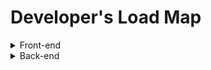 # Developer's Load Map

<details>
<summary>Front-end</summary>
<div markdown="1">

> ***Learn the basics***
 - `HTML` : Hyper Text Markup Language, 웹 문서를 만들기 위해 사용하는 기본적인 웹 언어.
 - `CSS` : Cascading Style Sheets, 웹 문서의 전반적인 스타일을 미리 저장해 둔 스타일 시트.
 - `Javascript` : 객체지향 스크립트 언어, 크로스 플랫폼으로 **웹페이지의 동작** 을 담당
    - `JQuery` : HTML의 클라이언트 사이드 조작을 단순화 하게끔 설계된 **Javascript 라이브러리**.
  
   ___위 3개(HTML, CSS, Javascript)가 웹사이트의 3가지 요소가 웹사이트 3대 구성 요소.___
  >>>
> ***Getting Deeper (1)***
 - `JavaScript`
     - `ES6` : ECMA Script 6, 자바스크립트 언어의 표준입니다.
     - Task Runners
        - `npm scripts` : npm 사용시 필요한 스크립트
         - `gulp` : (걸프)는 Fractal Innovations과 깃허브 오픈 소스 커뮤니티의 ***오픈 소스 자바스크립트 툴킷***으로, **프론트엔드 웹 개발의 스트리밍 빌드 시스템로 사용된다.Node.js와 npm 기반의 태스크 러너**이며, 소형화, 연결(concatenation), 캐시 버스팅(cache busting), 유닛 테스트, 린팅, 최적화 등 웹 개발에 수반되는 시간 소모적이고 반복되는 태스크들을 자동화하기 위해 사용된다.
         - `Grunt` : 축소화, 컴파일, 유닛 테스트, 린트 등 주기적인 태스크들을 자동으로 수행하기 위해 사용되는 도구로서 **자바스크립트 태스크 러너**
     - Package Manager
         - `Yarn` : 하둡, 자바스크립트 패키지 매니저, npm의 핵심 이슈(보안성? 안정성?)을 해결하기위해 나옴.
         - `npm` : (Node Package Manager)은 자바스크립트 프로그래밍 언어를 위한 패키지 관리자이다. 
     - Choose a Framework
         - `Angular` :  구글의 앵귤러 팀과 개인 및 기업 공동체에 의해 주도되는 타입스크립트 기반 오픈 소스 프론트엔드 웹 애플리케이션 프레임워크이다.
         - `React` : 자바스크립트 라이브러리의 하나로서[2] 사용자 인터페이스를 만들기 위해 사용된다. 페이스북과 개별 개발자 및 기업들 공동체에 의해 유지보수된다
             - `Flux` :  Facebook에서 클라이언트-사이드 웹 어플리케이션을 만들기 위해 사용하는 어플리케이션 아키텍쳐다. 단방향 데이터 흐름을 활용해 뷰 컴포넌트를 구성하는 React를 보완하는 역할을 한다.
             - `Redux` : 가장 **사용률이 높은 상태관리 라이브러리** 입니다. 리덕스를 사용하면, 여러분이 만들게 될 컴포넌트들의 상태 관련 로직들을 다른 파일들로 분리시켜서 더욱 효율적으로 관리 할 수 있습니다. 
             - `Mobx` : 인기있는 **리액트 상태 관리 라이브러리** 입니다. 
         - `Vue.js` : Vue.js(간단히 Vue + 뷰 View)는 웹 애플리케이션의 사용자 인터페이스를 만들기 위해 사용하는 **오픈 소스 프로그레시브 자바스크립트 프레임워크** 
         - `Ember JS` : **모델-뷰-뷰모델(MVV) 패턴**에 기반을 둔 **오픈 소스 자바스크립트 웹 프레임워크**
         - `preact` : **표현 능력이 엄청난** 프레임워크, 리엑트의 **1/10** 크기
         - `Inferno` : 클라이언트 서버 두 파트 모두 고성능 유저 인터페이스를 구축하기 위한 빠르고 반응 좋은 라이브러리   
     - Testing
         - `Jest` : Jest는 **페이스북**에서 만들어서 React와 더불어 많은 자바스크립트 개발자들로 부터 좋은 반응을 얻고 있는 **테스팅 라이브러리** 
         - `Mocha` : 테스트 러너를 지원하는 테스트 프레임워크
         - `Jasmine` : JavaScript 용 **오픈 소스 테스트 프레임 워크**. 
     - Module Loader/Builder
         - `Webpack` : **오픈 소스 자바스크립트 모듈 번들러**이다. 주로 자바스크립트를 위한 모듈 번들러이지만 호환 플러그인을 포함하는 경우 HTML, CSS, 심지어는 이미지와 같은 프론트엔드 자산들을 변환할 수 있다
         - `rollup` : **자바 스크립트 모듈 번들러** ㅃ로 작은 코드를 라이브러리 또는 응용 프로그램과 같이 더 크고 복잡한 코드로 컴파일 가능
         - `RequireJs / AMD`
         - `Browserify`
     - `TypeScript` : 컴파일 언어, 정적 타입 언어, 링킹 과정이 생략되어 있다. 자바스크립트의 슈퍼셋인 오픈소스 프로그래밍 언어이다. 마이크로소프트에서 개발, 유지하고 있으며 엄격한 문법을 지원한다. C#의 리드 아키텍트이자 델파이, 터보 파스칼의 창시자인 Anders Hejlsberg가 개발에 참여한다
     - `Flow`
- `CSS`
    - `Responsive Web` (즉각 반응 웹)
    - Choose Framework
        - `Foundation` : 반응이 빠른 프론트 엔드 프레임 워크. 활자체, 양식, 단추, 탐색 및 기타 인터페이스 요소는 물론 자바 스크립트 확장이 제공하는 선택적 기능을 포함 하여 반응 그리드 및 HTML 및 CSS UI 구성 요소, 템플릿 및 코드 스 니펫을 제공 합니다. Foundation 은 ZURB가 관리하며 오픈 소스 프로젝트
        - `Bootstrap` : 웹사이트를 쉽게 만들 수 있게 도와주는 HTML, CSS, JS 프레임워크
        - `Materialize CSS` : CSS, JavaScript 및 HTML로 작성된 UI 구성 요소 라이브러리
        - `Semantic UI` : 웹페이지를 구축할 때 사용하는 라이브러리입니다. 여러 기능성을 가지고 있고, 매우 세련된 기본 디자인을 가지고 있기 때문에 웹페이지 구축에 큰 도움을 줍니다. 
     - Preprocessors(전처리 장치)
        - `Sass` : Sass(syntactically awesome stylesheets, 사스)는 햄튼 캐틀린이 설계하고 나탈리 바이첸바움이 개발한 스타일시트 언어,  종속형 시트(CSS)로 해석 및 컴파일되는 스크립트 언어
        - `Less` : (Leaner Style Sheets, LESS, 레스)는 종속형 시트(CSS)로 컴파일한 다음 클라이언트 사이드나 서버 사이드에서 실행할 수 있는 동적 전처리기 스타일시트 언어이다.  Alexis Sellier가 설계한 Less는 Sass의 영향을 받았음.
        - `Stylus` : 종속형 시트(CSS)로 컴파일되는 동적 스타일시트 전처리기 언어이다. 설계는 Sass와 LESS의 영향을 받았다. 4번째로 많이 쓰이는 CSS 전치리기 문법으로 간주된다. TJ Holowaychuk( Node.js의 이전 프로그래머이자 루나(Luna) 언어의 개발자 )에 의해 개발되었다. JADE와 Node.js로 작성되었다.
        - `PostCSS` : **일상적인 CSS 동작을 자동화하기 위해 자바스크립트 기반 플러그인을 사용하는 소프트웨어 개발 도구** 이다. 이 도구는 위키백과, 페이스북, 깃허브의 코드를 개발하기 위해 사용되어 왔다. PostCSS는 npm 사용자들 간에 가장 선호되는 CSS 도구이다. Evil Martians의 프론트엔드 작업에서 아이디어를 가져와 Andrey Sitnik에 의해 설계됨.


> ***Getting Deeper (2)***

 - `CSS`

    - Methodologles : css 아키텍처
       - `SUITCSS`
       - `BEM`
      - `OOCSS`
      - `SMACSS`
      - `Systematic CSS`
      - `Dive Deep CSS3` : https://estelle.github.io/cssdeepdive/#slide1
 - `SVG`
   - `D3` : D3 또는 Data-Driven Documents)는 웹브라우저 상에서 동적이고 인터렉티브한 정보시각화를 구현하기 위한 자바스크립트 라이브러리
 - `Javascript`
   - `Design Patterns` : 객체 지향 프로그래밍 설계를 할 때 자주 발생하는 문제들을 피하기 위해 사용되는 패턴.
        <details>
        <summary>종류</summary>
        <div markdown="1">

        1. `반복자 (Iterator)` : 내부 표현부를 노출하지 않고 어떤 객체 집합에 속한 원소들을 순차적으로 접근할 수 있는 방법을 제공하는 패턴이다.
        2. `적응자(Adapter)` : 클래스의 인터페이스를 사용자가 기대하는 다른 인터페이스로 변환하는 태펀으로, 호환성이 없는 인터페이스 때문에 함께 동작할 수 없는 클래들이 함께 작동하도록 한다.
        3. `템플릿 메소드 (Template Method)` : 객체의 연산에는 알고리즘의 뼈대만을 정의하고 각 단계에서 수행할 구체적 처리는 서브클래스 쪽으로 미루는 패턴이다. 알고리즘의 구조 자체는 그대로 놔둔 채 알고리즘 각 단계의 처리를 서브클래스에서 재정의할 수 있게 한다.
        4. `팩토리 메서드 (Factory Method)` : 객체를 생성하는 인터페이스는 미리 정의하되, 인스턴스를 만들 클래스의 결정은 서브클래스 쪽에서 내리는 패턴이다. 팩토리 메소드 패턴에서는 클래스의 인스턴스를 만드는 시점을 서브클래스로 미룬다.
        5. `단일체 (Singleton)` : 어떤 클래스의 인스턴스는 오직 하나임을 보장하며, 이 인스턴스에 접근할 수 있는 전역적인 접촉점을 제공하는 패턴이다.
        6. `원형(Prototype)` : 생성할 객체의 종류를 명세화하는 데에 원형이 되는 예시물을 이용하고, 그 원형을 복사함으로써 새로운 객체를 생성하는 패턴이다
        7. `빌더(Builder)` : 복합 객체의 생성 과정과 표현 방법을 분리하여 동일한 생성 절차에서 서로 다른 표현 결과를 만들 수 있게 하는 패턴
        8. `추상 팩토리(Abstract Factory)` : 구체적인 클래스를 지정하지 않고 관련성을 갖는 객체들의 집합을 생성하거나 서로 독립적인 객체들의 집합을 생성할 수 있는 인터페이스를 제공하는 패턴
        9. 가교(Bridge) : 구현부에서 추상층을 분리하여 각자 독립적으로 변형할 수 있게 하는 패턴
        10. `전략 (Strategy)` : 동일 계열의 알고리즘군을 정의하고, 각각의 알고리즘을 캡슐화하며, 이들을 상호교환이 가능하도 록 만드는 패턴이다. 알고리즘을 사용하는 사용자와 상관없이 독립적으로 알고리즘을 다양하게 변경할 수 있게 한다.
        11. `복합체(Composite)` : 객체들의 관계를 트리 구조로 구성하여 부분-전체 계층을 표현하는 패턴으로 사용자가 단일 객체와 복합 객체 모두 동일하게 다루도록 한다
        12. `장식자(Decorator)` : 주어진 상황 및 용도에 따라 어떤 객체에 책임을 덧붙이는 패턴으로, 기능 확장이 필요할 때 서브클래싱 대신 쓸 수 있는 유연한 대안이 될 수 있다.
        13. `방문자 (Visitor)` : 객체 구조를 이루는 원소에 대해 수행할 연산을 표현하는 패턴으로, 연산을 적용할 원소의 클래스를 변경하지 않고도 새로운 연산을 정의할 수 있게 한다
        14. `책임 연쇄(Chain of Responsibility)` : 요청을 처리할 수 있는 기회를 하나 이상의 객체에 부여하여 요청을 보내는 객체와 그 요청을 받는 객체 사이의 결합을 피하는 패턴, 요청을 받을 수 있는 객체를 연쇄적으로 묶고, 실제 요청을 처리한 객체를 만날 때까지 객체 고리를 따라서 요청을 전달한다.
        15. `퍼사드 (Facade)` : 서브시스템에 있는 인터페이스 집합에 대해서 하나의 통합된 인터페이스를 제공하는 패턴으로, 서브시스템을 좀더 사용하기 편하게 만드는 상위 수준의 인터페이스를 정의한다.
        16. `중재자 (Mediator)` : 한 집합에 속해있는 객체들의 상호작용을 캡슐화하는 객체를 정의하는 패턴이다, 객체들이 직접 서로를 참조하지 않도록 함으로써 객체들 사이의 소결합(loose coupling)을 촉진시키며, 개발자가 객체들의 상호작용을 독립적으로 다양화시킬 수 있게 만든다.
        17. `감시자 (Observer)` : 객체 사이에 일 대 다의 의존 관계를 정의해 두어, 어떤 객체의 상태가 변할 때 그 객체에 의존성을 가진 다른 객체들이 그 변화를 통지받고 자동으로 갱신될 수 있게 만드는 패턴이다.
        18. `메멘토 (Memento)` : 캡슐화를 위배하지 않는 채 어떤 객체의 내부 상태를 잡아내고 신체화시켜, 이후에 해당 객체가 그 상태로 다시 되돌아올 수 있도록 하는 패턴이다.
        19. `상태 (State)` : 객체의 내부 상태에 따라 스스로 행동을 변경할 수 있게끔 허가하는 패턴으로, 이렇게 하면 객체는 마치 자신의 클래스를 바꾸는 것 처럼 보인다.
        20. `플라이급 (Flyweight)` : 크기가 작은객체가 여러개 있을 때, 공유를 통해 이들을 효율적으로 지원하는 패턴이다.
        21. `프록시 (Proxy)` : 어떤 다른 객체로 접근하는 것을 통제하기 위해서 그 객체의 대리자(surrogate), 또는 자리채움자(placeholder)를 제공하는 패턴이다.
        22. `명령(Command)` : 요청을 객체의 형태로 캡슐화하여, 서로 요청이 다른 사용자의 매개변수화, 요청 저장 또는 로깅, 그리고 여난의 취소를 지원하게 만드는 패턴
        23. `해석자 (Interpreter)` : 주어진 언어에 대해, 그 언어의 문법을 위한 표현 수단을 정의하고, 이와 아울러 그 표현 수단을 사용하여 해당 언어로 작성된 문장을 해석하는 해석기를 정의하는 패턴이다



        출처: https://88240.tistory.com/227 [shaking blog]

        </div>
        </details>



    - `Regex` : 정규식, https://developer.mozilla.org/ko/docs/Web/JavaScript/Guide/%EC%A0%95%EA%B7%9C%EC%8B%9D
    - `GOF Design Patterns`: GoF(Gang of Fout)라 불리는 사람들, 에리히 감마(Erich Gamma), 리차드 헬름(Richard Helm), 랄프 존슨(Ralph Johnson), 존 블리시디스(John Vissides)
소프트웨어 개발 영역에서 디자인 패턴을 구체화하고 체계화한 사람들
23가지의 디자인 패턴을 정리하고 각각의 디자인 패턴을 생성(Creational), 구조(Structural), 행위(Behavioral) 3가지로 분류했다.
Creational Pattern
객체를 생성하는데 관련된 패턴들
객체가 생성되는 과정의 유연성을 높이고 코드의 유지를 쉽게 함
Structural Pattern
프로그램 구조에 관련된 패턴들
프로그램 내의 자료구조나 인터페이스 구조 등 프로그램의 구조를 설계하는데 활용할 수 있는 패턴들
Behavioral Pattern
반복적으로 사용되는 객체들의 상호작용을 패턴화 해놓은 것들
    - `Learn different testing techniques` : https://www.leaseweb.com/labs/2013/12/testing-techniques-better-manual-testing/

</div>
</details>

<details>
<summary>Back-end</summary>
<div markdown="1">

 - `Ruby` : 루비는 **마츠모토 유키히로** 가 개발한 **동적 객체 지향 스크립트 프로그래밍 언어** 루비는 **순수 객체 지향 언어** 라, 정수나 문자열 등을 포함한 데이터 형식 등 모든 것이 객체임
	- Package Manager
		- `RubyGems` : 루비 프로그래머는 gem을 **이용해서 간단하게 원하는 프로그램을 설치할 수** 있으며, 자신이 개발한 프로그램을 간단하게 배포할 수 있다, 루비에서 지원하는 **패키지 시스템( =라이브러리)**, cf) node에서 사용하는 npm과 유사
	- Framework
		- `Sinatra` :  최소한의 노력으로 루비 기반 웹 애플리케이션을 신속하게 만들 수 있게 해 주는 DSL(도메인 특화 언어))
		- `Ruby on Rails` :  루비로 작성된 MVC 패턴을 이용하는 오픈 소스 웹 프레임워크이다. 줄여서 레일즈라 불리기도 함
	- Testing
		- `RSpec` : Ruby 코드를 테스트하기 위해 Ruby 로 작성된  **도메인 특정 언어(DSL) 테스트 도구** 
	- `ByeBug`
	


	- Package Manager
		- `Pip` :  파이썬으로 작성된 패키지 소프트웨어를 설치 · 관리하는 **패키지 관리 시스템** 이다. Python Package Index (PyPI)에서 많은 파이썬 패키지를 찾을 수 있다
	- Framework - Sync
		- `Pyramid` :  작고 빠르고 개방적이며 **오픈 소스 Python 웹 프레임 워크**
		- `Flask` : 파이썬으로 작성된 **마이크로 웹 프레임워크** 의 하나로, Werkzeug 툴킷과 Jinja2 템플릿 엔진에 기반을 둔다. BSD 라이선스이다.
		- `Django` : 파이썬으로 작성된 **오픈 소스 웹 애플리케이션 프레임워크** 로, 모델-뷰-컨트롤러(MVC) 패턴을 따르고 있다. 
	- Testing
		- `doctest` : Python 프로그래밍 언어의 표준 라이브러리에 포함 된 **모듈** 로, *표준 파이썬 인터프리터 쉘의 출력을 기반으로 테스트를 쉽게 생성*하고 문서 문자열에 잘라 붙여 넣을 수 있습니다.
		- `py.test` : pytest는 더 나은 프로그램을 작성하는 데 도움이되는 완성 된 완전한 기능을 갖춘 Python 테스트 도구입니다.
		- `unittest / pyUnit` : Python에 포함된 다양한 테스트를 자동화할 수 있는 기능이 포함되어 있는 **표준 라이브러리**
	- Async
		- `Tornado` :  작성된 확장 성 있고 비 차단 웹 서버 및 웹 응용 프로그램 프레임 워크 입니다 . [2] FriendFeed 에서 사용하기 위해 개발되었습니다
		- `gevent` : libev(이벤트 루프를 기반으로하는 비동기 I / O를 지원하는 다중 플랫폼 C 라이브러리)기반의 동시성 **라이브러리** 입니다. gevent는 동시성과 네트워크 관련 작업들을 위한 다양한 API를 제공
		- `aiohttp` : Python 3.4부터 표준 라이브러리로 추가된 asyncio (PEP3156) 를 위한 HTTP **서버/클라이언트 프레임워크** 이다
		

- 번외
	- 미들웨어 : 양 쪽을 연결하여 데이터를 주고 받을 수 있도록 중간에서 매개 역할을 하는 소프트웨어, 네트워크를 통해서 연결된 여러 개의 컴퓨터에 있는 많은 프로세스들에게 어떤 서비스를 사용할 수 있도록 연결해 주는 소프트웨어를 말한다. 3계층 클라이언트/서버 구조에서 미들웨어가 존재한다. 웹 브라우저에서 데이터베이스로부터 데이터를 저장하거나 읽어올 수 있게 중간에 미들웨어가 존재하게 된다.
	- TDD(Test Driven development)란 매우 짧은 개발 사이클을 반복하는 소프트웨어 개발 프로세스 중 하나입니다. JUnit(Java), pyUnit(python), qUnit(javascript) 
	- BDD는 함수 단위 테스트를 권장하지 않고 시나리오를 기반으로 테스트 케이스를 작성합니다. 이 시나리오는 개발자가 아닌 사람이 봐도 이해할 수 있을 정도의 수준입니다.
	- 마이크로프레임워크 : 작은 웹애플리케이션 프레임워크, 기업용 풀스택 프레임워크에 대비되는 개념
		- PHP 마이크로프레임워크 : [자세한 내용](https://www.coovil.net/php-rank-best10-2018/)
			- Bulletphp
			- Slim
			- Silex
		- Python 마이크로프레임워크
			- Flask
		- Ruby 마이크로프레임워크
			- Camping
			- Grape
			- Sinatra
		- Scala용
			- Scalatra

- `Node.js`
	- Package Manager
		- `npm` : Node Package Manager,  자바스크립트 프로그래밍 언어를 위한 **패키지 관리자** 이다.
		- `Yarn` : 하둡, **자바스크립트 패키지 매니저**, npm의 핵심 이슈(보안성? 안정성?)을 해결하기위해 나옴
	- Framework
		- `Express` : `Express.js` , 또는 간단히 `익스프레스(Express)`는 Node.js를 위한 웹 프레임워크의 하나로, MIT 허가서로 라이선스되는 자유-오픈 소스 소프트웨어로 출시되었다. 웹 애플리케이션, API 개발을 위해 설계되었다.[1] Node.js의 사실상의 **표준 서버 프레임워크** 로 불리고 있다
		- `hapi` : Hapi는 *크고 복잡한 어플리케이션에 특성화* 되어 있다. 보일러플레이트로 작성해야 할 코드가 많아서 작은 웹앱에서는 쓰기 불편하고, 예제 및 hapi로 작성된 오픈소스 앱도 적다. 이 프레임워크를 선택하면 개발자가 직접 작성해야 할 부분이 더 많을 것이다
		- `Koa` : 메모리를 덜먹고 표현력이 좋다. 다른 프레임워크에 비해 미들웨어 작성이 쉽다. 기본적으로 뼈대 프레임워크라서 제공되는 미들웨어와 함께 사용해야만 하는 Express와 Hapi와 달리, 개발자가 필요한 미들웨어만 구성해 사용할 수 있다. ES6를 도입하고 있어 ES6 제너레이터를 사용할 수 있다.
		- `Sails.js` : Node.js 환경에서 개발 된 MVC ( Model-View-Controller ) 웹 응용 프로그램 프레임 워크 이며 MIT 라이센스에 따라 무료 및 오픈 소스 소프트웨어 로 출시 된 맞춤형 엔터프라이즈 급 Node.js 웹 응용 프로그램 및 API를 쉽게 만들 수 있도록 설계되었습니다
		
	- Testing
		- `Jest` : 페이스북에 만든 테스트 프레임워크이다. 빠르게 설치하고, 테스트하기에는 좋은 것 같음
		- `Mocha` : 모카는 브라우저 지원, 비동기 테스트, 테스트 커버리지 보고서 및 모든 어설 션 라이브러리의 사용을 특징으로하는 Node.js 프로그램 용 JavaScript 테스트 프레임 워크
		- `Jasmine` : JavaScript 용 오픈 소스 테스트 프레임 워크입니다. 자바 스크립트 기반 플랫폼에서 실행되고, 애플리케이션이나 IDE에 침투하지 않으며, 읽기 쉬운 구문을 사용
		- `Chai` : Assertion Library, 
			- assert : 기본적으로 node에서 제공하는 Assert라이브러리와 유사합니다.
			- expect : BDD 스타일로 제공되는 인터페이스 중 하나로 공식 문서에서는 natural longuage처럼 chaining을 제공하여 코드를 작성할 수 있게 해준다고 합니다. 잠시 후 예제 코드로 살펴보겠습니다.
			- should : BDD 스타일로 제공되는 인터페이스 중 나머지 하나로 expect 인터페이스와 마찬가지로 chainging을 통한 API를 제공합니다.
		- `Should.js` : node.js에서 사용할 수 있는 표현적이고 가독성있으며 **테스트 프레임워크에 의존적이지 않은 단언문(assertion) 라이브러리** 입니다. 객체의 행동을 enumerable않은 단일 getter를 통해 Object를 prototype 확장해서 제공하고 있습니다.


- `Php7`
	- Package Manager
		- `Composer` :  PHP 소프트웨어와 필요 라이브러리의 의존성을 관리하기 위한 표준 포맷을 제공하는 PHP 프로그래밍 언어의 **패키지 관리자**
	- Framework
		- `Laravel` : **자유, 오픈 소스 PHP 웹 프레임워크의 하나**로, 테일러 오트웰이 개발하였으며 모델-뷰-컨트롤러 아키텍처 패턴을 따라 웹 애플리케이션을 개발하기 위해 고안됨
		- `Symfony` :  **PHP 웹 프레임워크의 하나** 로서 재사용 가능한 PHP 구성 요소/라이브러리들의 모임이다. 심포니는 2005년 10월 18일 자유 소프트웨어로 출시되었으며 MIT 허가서에 의거하여 출시됨.
			`Slim` : 간단하면서도 강력한 웹 응용 프로그램 및 API를 빠르게 작성할 수있는 **PHP 마이크로 프레임 워크**
			`Lumen` : Laravel에서 발표한 경량 프레임워크, symfony2 기반인 silex보다 1.9배 빠르다고 하는데 문법적으로는 Silm과 상당히 유사한 느낌도 듬.
			`Silex` : **PHP 마이크로프레임워크** , Symfony + Twig(템플릿 엔진) + 독트린(DB추상화) 컴포넌트 기반, PHP 버전 5.3.9 이상 필요, MIT 라이선스
	- Testing
		- `PhpUnit` : PHP 언어용 **단위테스트 프레임워크**, 첫 릴리즈: 2004년
		- `Phpspec` : PHP 언어에 작은 "specs"를 작성하여 응용 프로그램 의 내부 동작 을 설명하는 데 도움
		- `Codeception` : 테스트 도구, 부호단위 테스트, 코드 기능 테스트, 교약 수용 테스트 지원
			`Mockery` : PHPUnit, PHPSpec 또는 다른 테스트 프레임 워크를 이용한 단위 테스트에 사용되는 간단하면서도 유연한 PHP mock **객체 프레임 워크**
	- Debugger / Profiler
		- `xDebug` : 디버깅 및 프로파일 링 기능을 제공하는 **PHP 확장 모듈** 입니다. DBGp 디버깅 프로토콜을 사용
		- `XHProf` : **경량의 계층 적 및 계측 기반 프로파일러** 입니다. 데이터 수집 단계에서 프로그램의 동적 콜 그래프에서 호의 개수와 포괄적 인 메트릭을 추적
		- `New Relic` : 실시간으로 웹 및 모바일 애플리케이션을 모니터링 사용자 정의에 대한 지원 - 임의의 데이터를 수집하는 플러그인
		- `Blackfire` : 성능 관리 솔루션 . Blackfire는 개발, 테스트, 스테이징 및 프로덕션 중 애플리케이션의 수명주기 중 어느 단계에서나 성능을 프로파일 링, 테스트, 디버그 및 최적화 가능
	
- `C#` : 마이크로소프트에서 개발한 객체 지향 프로그래밍 언어,  C++와 자바의 문법과 비슷한 문법
	- `.Net` : 개발한 윈도우 프로그램 개발 및 실행 환경이다. 네트워크 작업, 인터페이스 등의 많은 작업을 캡슐화하였고, 공통 언어 런타임(Common Language Runtime)(CLR)이라는 이름의 가상 머신 위에서 작동
- `Java` :  썬 마이크로시스템즈의 제임스 고슬링(James Gosling)과 다른 연구원들이 개발한 객체 지향적 프로그래밍 언어
	- `Gradle` :  **Groovy**를 이용한 빌드 자동화 시스템이다. Groovy와 유사한 도메인 언어를 채용하였으며, 현재 안드로이드 앱을 만드는데 필요한 **안드로이드 스튜디오의 공식 빌드 시스템**
	- `Spring` : 자바 플랫폼을 위한 **오픈소스 애플리케이션 프레임워크**로서 간단히 스프링(Spring)이라고도 불린다. *동적인 웹 사이트를 개발하기 위한 여러 가지 서비스를 제공* 하고 있다. 대한민국 공공기관의 웹 서비스 개발 시 사용을 권장하고 있는 *전자정부 표준프레임워크의 기반* 기술로서 쓰이고 
	- `Play` : **모델-뷰-컨트롤러(MVC) 아키텍처 패턴**을 준수하는 오픈 소스 웹 **프레임워크**이다. 스칼라로 작성되었으며 JVM 바이트코드(예: 자바)로 컴파일된 다른 프로그래밍 언어로부터 사용 가능
- `Go` 2009년 구글이 개발한 프로그래밍 언어이다. 가비지 컬렉션 기능이 있고, 병행성(concurrent)을 잘 지원하는 컴파일 언어다.


- `Web Server`
	- `Caddy` : Caddy 웹 서버로 명확 해지며, Go로 작성된 대부분 공개 소스 인 HTTP/2 지원 **웹 서버** 입니다. HTTP 기능을 위해 Go 표준 라이브러리를 사용합니다. Caddy의 가장 주목할만한 기능 중 하나는 기본적으로 HTTPS를 활성화하는 것
	- `Apache` : 아파치 **HTTP** 서버(영어: Apache HTTP Server)는 아파치 소프트웨어 재단에서 관리하는 **HTTP 웹 서버**이다. BSD, 리눅스 등 유닉스 계열 뿐 아니라 마이크로소프트 윈도우나 노벨 넷웨어 같은 기종에서도 운용할 수 있다.
	- `Nginx` : Nginx는 **웹 서버 소프트웨어** 로, 가벼움과 높은 성능을 목표로 한다. 웹 서버, 리버스 프록시 및 메일 프록시 기능을 가짐.
- `RESTful APIs` : REST 기반으로 서비스 API를 구현한 것, 최근 OpenAPI(누구나 사용할 수 있도록 공개된 API: 구글 맵, 공공 데이터 등), 마이크로 서비스(하나의 큰 애플리케이션을 여러 개의 작은 애플리케이션으로 쪼개어 변경과 조합이 가능하도록 만든 아키텍처) 등을 제공하는 업체 대부분은 REST API를 제공한다.
- `Read about MVC`
- `Authentication`
	- `JSON Web Token(JWT)` :  웹표준 (RFC 7519) 으로서 두 개체에서 JSON 객체를 사용하여 가볍고 자가수용적인 (self-contained) 방식으로 정보를 안전성 있게 전달해줍니다.
	- `OAuth 2.0` : **외부 서비스(third-party application)의 인증 및 권한부여를 관리하는 범용 프레임워크** 입니다. OAuth 기반 서비스의 API를 호출을 할 때에는, HTTP 헤더에 `access token`을 포함하여 요청을 보내게 됩니다. 서비스는 `access token`을 검사하면서 이 요청이 유효한지 판단하여 적절한 결과를 응답
- `SOLID`

 |두문자|약어|개념| 
 |:---:|:---:|:---:| 
 | S |SRP|`단일 책임 원칙 (Single responsibility principle)` 한 클래스는 하나의 책임만 가져야 한다.| 
 | O |OCP|`개방-폐쇄 원칙 (Open/closed principle)`    “소프트웨어 요소는 확장에는 열려 있으나 변경에는 닫혀 있어야 한다.”|
 |L|LSP|`리스코프 치환 원칙 (Liskov substitution principle)` “프로그램의 객체는 프로그램의 정확성을 깨뜨리지 않으면서 하위 타입의 인스턴스로 바꿀 수 있어야 한다.” 계약에 의한 설계를 참고하라.|
 |I|ISP|`인터페이스 분리 원칙 (Interface segregation principle)`“특정 클라이언트를 위한 인터페이스 여러 개가 범용 인터페이스 하나보다 낫다.”|
 |D|DIP|`의존관계 역전 원칙 (Dependency inversion principle)` 프로그래머는 “추상화에 의존해야지, 구체화에 의존하면 안된다.” 의존성 주입은 이 원칙을 따르는 방법 중 하나다.|

- `YAGNI` : ***You aren't gonna need it : 그건 필요하지 않을거다***  
	> - 당장 필요하지 않은 것은 미리 구현하지 말자
	> - 실제로 코드가 필요하기 전까지는 해당 코드를 작성하지 말자
	> - "기능이 실제로 필요하기 전까지는 추가하지 않는 것이 좋다"라는 익스트림 프로그래밍 원칙
	> - 나중에 쓰일 것 같다는 예측에 따라 만든 것은 실제로는 10% 정도 밖에 쓰이지 않음
	> - 필요 이상의 기능을 추가하면 설계가 복잡해짐
	> - 인력은 한정적이므로 현실적 문제에 집중해야 함
	> - 코드를 빨리 구현하려면 코드를 적게 써라. 오류를 줄이려면 코드를 적게 써라.
 - `KISS`  
	 ***“Keep it small and simple.”***  
	 ***“Keep it short and simple.”***  
	 ***“Keep it simple, stupid.”***  
	 위 문장의 첫글자만 따서 만든 약어로, KISS 원칙이란 디자인에서 간단하고 알기 쉽게 만드는 편이 좋다는 원리를 말한다. 1960년에 미국 해군이 고안한 디자인 원리.
 
 
  `etc`
- `Security` : 보안...
- `GraphQL` :  **페이스북** 이 2012년에 개발하여 2015년에 공개적으로 발표된 **데이터 질의어** 이다. 그래프QL은 REST 및 부속 웹서비스 아키텍쳐를 대체할 수 있다. 클라이언트는 필요한 데이터의 구조를 지정할 수 있으며, 서버는 정확히 동일한 구조로 데이터를 반환한다. 그래프QL은 사용자가 어떤 데이터가 필요한 지 명시할 수 있게 해 주는 강타입 언어
- `Docker` 리눅스의 응용 프로그램들을 소프트웨어 컨테이너 안에 배치시키는 일을 자동화하는 오픈 소스 프로젝트


- Storage
	- Caching
		- `Memcached`  
			> - 메모리 객체 캐싱 시스템  
			> - 범용 분산형 메모리 캐시 시스템
			> - 주요용도: 데이터와 객체를 메모리에 캐시하여 DB사용을 줄여 웹사이트 속도를 빠르게 함
			> - "애플리케이션 -- memcached(고속) -- DB(저속)" 순으로 배치
			> - 신규 데이터 들어오면 예전 데이터를 사용빈도 낮은 것부터 삭제(LRU 방식)
			> - 기본포트: 11211
		- `Redis`
			> - 오픈소스 인메모리 키-값 저장소
			> - 데이터베이스, 캐시, 메세지 브로커 등으로 사용됨
			> - 지원언어: C, Go, Java, Nodejs, Lua, PHP, Python, R, Ruby 등 다수
	- Relational Databases
		- `Oracle`
			> - 오라클에서 만든 DB[1]
			> - 관계형DBMS의 하나
		- `PostgreSQL`
			> - 객체-관계형 DBMS
			> - 오픈 소스, BSD 라이센스
			> - 주요 운영체제에서 동작 (Linux, Unix(AIX, BSD, HP-UX, SGI IRIX, Mac OS X, Solaris, Tru64) Windows)
			> - 문자, 이미지, 소리, 비디오 등을 지원함
			> - 다양한 프로그래밍 인터페이스 지원 (C, C++, Java, Perl, Python, Ruby, Tcl)
			> - 기본포트: 5432
		- `MariaDB`
			> - MariaDB는 오픈 소스의 관계형 데이터베이스 관리 시스템
			> - MySQL과 동일한 소스 코드를 기반
			> - GPL v2 라이선스를 따름
			> - 오라클 소유의 현재 불확실한 MySQL의 라이선스 상태에 반발하여 만들어짐
		- `MySQL`
			> - 세계에서 가장 많이 쓰이는 오픈 소스의 관계형 데이터베이스 관리 시스템
			> - **다중 스레드, 다중 사용자, 구조질의어** 형식의 데이터베이스 관리 시스템
			> - **오라클** 이 관리 및 지원하고 있으며, Qt처럼 이중 라이선스가 적용
		- `MSSQL`
			> - 마이크로소프트 SQL 서버(영어: Microsoft SQL Server)
			> - 마이크로소프트가 1989년 사이베이스(Sybase)를 기반으로 **개발한 관계형 데이터베이스**이다.
	- NoSQL DataBases :  단순 검색 및 추가 작업을 위한 매우 최적화된 키 값 저장 공간으로, ***레이턴시***(시스템에서의 어떠한 물리적 변화에 대한 원인과 결과 간의 지연 시간)와 ***스루풋***( 단위 시간당 디지털 데이터 전송으로 처리하는 양)과 관련하여 상당한 성능 이익을 내는 것이 목적
		- `Redis` : 빠른 오픈 소스 인 메모리 키 값 데이터 구조 스토어이다. Redis는 다양한 인 메모리 데이터 구조 집합을 제공하므로 다양한 사용자 정의 애플리케이션을 진짜 손쉽게 생성할 수 있다
		- `MongoDB` : 도큐먼트 지향 데이터 베이스, 기본적으로 bson데이터구조(Json과 비슷한 구조)
		- `Cassandra` : 자유-오픈 소스 분산형 NoSQL 데이터베이스 관리 시스템의 하나로, 단일 장애점 없이 고성능을 제공하면서 수많은 서버 간의 대용량의 데이터를 관리하기 위해 설계
		- `RethinkDB` :  무료 오픈 소스 분산 문서 지향 데이터베이스입니다. 데이터베이스는 동적 스키마가있는 JSON 문서를 저장하며 쿼리 결과에 대한 실시간 업데이트를 응용 프로그램에 쉽게 적용 할 수 있도록 설계
		- `Couchbase` : 유연한 JSON 모델로 고정 데이터베이스 스키마의 제약 없이 쉽게 애플리케이션을 수정할 수 있으며, submilisecond 의 초고속 데이터 입출력 처리의 높은 성능을 보장
		
		
- `Search Engines`
	- `Slor` : Apache Lucene 프로젝트에서 Java로 작성된 오픈 소스 엔터프라이즈 검색 플랫폼입니다. 주요 기능으로는 전체 텍스트 검색, 히트 하이라이트, 패싯 검색, 실시간 인덱싱, 동적 클러스터링, 데이터베이스 통합, NoSQL 기능 및 풍부한 문서 처리 기능
	- `Sphinx` : MySQL이 like 문으로 힘들게 데이터를 검색하는 반면, Sphinx를 사용하면 빠르고, 정확한 결과값을 내주기 때문에 사용
	- `ElasticSearch` : 루씬( 자바 언어로 이루어진 정보 검색 라이브러리 자유-오픈 소스 소프트웨어 ) 기반의 검색 엔진이다. HTTP 웹 인터페이스와 스키마에서 자유로운 JSON 문서와 함께 분산 멀티테넌트 지원 전문 검색 엔진을 제공한다. 일래스틱서치는 자바로 개발
- `GOF Design Patterns`
- `Architectural Patterns`
- `Give DDD a shot`
- `Learn different testing techniques`



</div>
</details>
